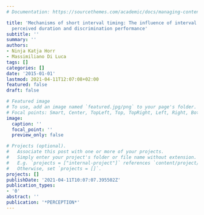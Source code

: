 ```yaml
---
# Documentation: https://sourcethemes.com/academic/docs/managing-content/

title: 'Mechanisms of short interval timing: The influence of interval filling on
  perceived duration and discrimination performance'
subtitle: ''
summary: ''
authors:
- Ninja Katja Horr
- Massimiliano Di Luca
tags: []
categories: []
date: '2015-01-01'
lastmod: 2021-04-11T12:07:08+02:00
featured: false
draft: false

# Featured image
# To use, add an image named `featured.jpg/png` to your page's folder.
# Focal points: Smart, Center, TopLeft, Top, TopRight, Left, Right, BottomLeft, Bottom, BottomRight.
image:
  caption: ''
  focal_point: ''
  preview_only: false

# Projects (optional).
#   Associate this post with one or more of your projects.
#   Simply enter your project's folder or file name without extension.
#   E.g. `projects = ["internal-project"]` references `content/project/deep-learning/index.md`.
#   Otherwise, set `projects = []`.
projects: []
publishDate: '2021-04-11T10:07:07.395502Z'
publication_types:
- '0'
abstract: ''
publication: '*PERCEPTION*'
---
```

